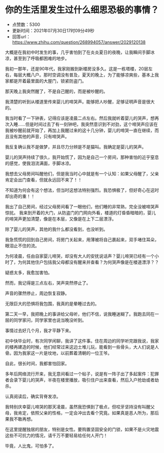 # 你的生活里发生过什么细思恐极的事情？
- 点赞数：5300
- 更新时间：2021年07月30日17时09分49秒
- 回答url：https://www.zhihu.com/question/268994057/answer/2029120138
<body>
 <p data-pid="ELFDLey5">大概是在我初中时发生的事，几乎害怕到了在炎炎夏日的夜晚，让我瞬间手脚冰凉，甚至到了呼吸都困难的地步。</p>
 <p data-pid="jtzX48SG">我初一那年，还是90年代，我家刚搬到新楼房没多久。这是一栋塔楼，20层左右，每层大概八户。那时空调没有普及，夏天的晚上，为了能够凉爽些，基本上我家都是开着最里面的大屋门，锁紧防盗门。</p>
 <p data-pid="9f3OBOW9">那天晚上我突然醒了，不是自己醒的，而是被吵醒的。</p>
 <p data-pid="gzJik8IZ">我清楚的听到从楼道里传来婴儿的啼哭声。能够把人吵醒，足够证明声音是很大的。</p>
 <p data-pid="PI4ZyJXY">我当时看了一下钟表，记得应该是凌晨二点左右。然后我就听着婴儿的哭声，想再次入睡……但是时间过去了有一刻钟吧，我突然意识到不对劲，这个啼哭声应该在我被吵醒前就开始了，再加上我醒过来的这十几分钟，婴儿的啼哭一直在继续，而且没有其他的声音，只有啼哭声。</p>
 <p data-pid="NQ5lA3rD">我反复确认我不是做梦，并且尽力分辨是不是猫叫。我确定是婴儿的哭声。</p>
 <p data-pid="RKl1f7WK">婴儿的哭声持续了很久，我开始慌了，因为是自己一个房间，那种害怕的近乎窒息的感觉，使我泪流满面，手脚冰凉。</p>
 <p data-pid="dzg0rFo_">我想去父母房间叫醒他们，但是我当时心中就是有一个认知：如果父母醒了，父亲肯定会出门查看，但就永远回不来了！！</p>
 <p data-pid="yLeYxLnR">不知道为何会有这个想法，但当时这想法特别强烈。我恐惧极了，但好奇心在这时却出奇的重！！</p>
 <p data-pid="Kfbt4MUZ">我出了自己房间，经过父母房间看了一眼他们，他们睡的非常熟，完全没被啼哭声惊扰。 我来到开着的大门，从防盗门的门网向外看，楼道的灯昏昏暗暗的，婴儿的啼哭声更加清楚，像是在本层，又像是在上下二层漂浮。</p>
 <p data-pid="YssEPLm7">除了婴儿的哭声，其他的我什么都没看到，也没听到。</p>
 <p data-pid="7-yrv8xq">我急慌慌的回到自己房间，将房门关起来，用薄被将自己裹起来，双手堵住耳朵，眼泪止不住的流。</p>
 <p data-pid="dD_tIGBy">为何凌晨，任由自家婴儿啼哭，却没有大人的安抚说话声？婴儿啼哭已经有一个小时了，为何其他住户包括我父母都没有醒来并查看？为何哭声像是在楼道漂浮？？</p>
 <p data-pid="IGiy0dsQ">疑惑太多，我愈加害怕。</p>
 <p data-pid="N0dG5Mz7">然而，我记得是三点左右，哭声突然停止了。</p>
 <p data-pid="kt92V439">声音的骤然停止，周边恢复寂静。</p>
 <p data-pid="gj9PRbeL">无限巨大的恐惧将我包围，我真的是晕睡过去的。</p>
 <p data-pid="hQGAak1I">第二天一早，我把晚上的事讲给父母听，他们不信，说我睡迷糊了。我跑去同在一层的同学家问，同学家里也说当晚没听到。</p>
 <p data-pid="Whkou77O">事情过去好几个月，我才平静下来。</p>
 <p data-pid="8O5pcmhc">初中快毕业时，有次同学闲聊，我讲了这件事。住在周边的同学听完跟我说，我家的楼再建造的时候，他们经常过来这边土堆儿玩，能看到一些骨头，大人们说是人骨。因为我家这一片是坟地，以前葬着清朝的一位王爷。</p>
 <p data-pid="i2i_KZao">自此，很长时间，我都害怕回家。</p>
 <p data-pid="au9XWpOc">多年后网络流行开来，我无意间看过一个帖子，说是有一阵子出了多起案件：犯罪者会录下婴儿的哭声，半夜在楼里播放，吸引住户出来查看，然后入户抢劫或者劫杀。</p>
 <p data-pid="aNrpfiud">认真阅读后，确实背脊发凉。</p>
 <p data-pid="LsQ0zQ18">我特别庆幸婴儿啼哭的那天凌晨，虽然我恐惧到了极点，但咬牙坚持没有叫醒父母，我肯定，依照父亲的性格，一定会冲出去看个究竟。如果真是恶人所为，那后果我不敢再想。</p>
 <p data-pid="Ep8P5YGf">在这里提醒独居的朋友，特别是女性。要购置坚固安全的门锁，如果不是火灾地震这些不可抗力的情况，请千万不要轻易给任何人开门！</p>
 <p data-pid="UJnEpEC6">毕竟，人比鬼，可怕多了。</p>
</body>